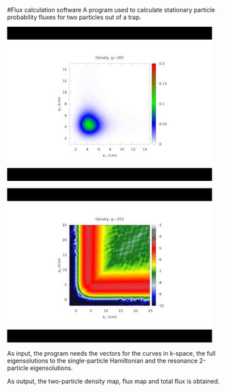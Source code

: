 
#Flux calculation software
A program used to calculate stationary particle probability fluxes for two particles out of a trap. 


[![Density Illustration](images/Density.jpg?raw=true)](http://youtu.be/8-T_wye8C2g)


[![Flux Illustration](images/Flux.jpg?raw=true)](http://youtu.be/nI2OsUOAQ18)


As input, the program needs the vectors for the curves in k-space, the full eigensolutions to the single-particle Hamiltonian and the resonance 2-particle eigensolutions.

As output, the two-particle density map, flux map and total flux is obtained.